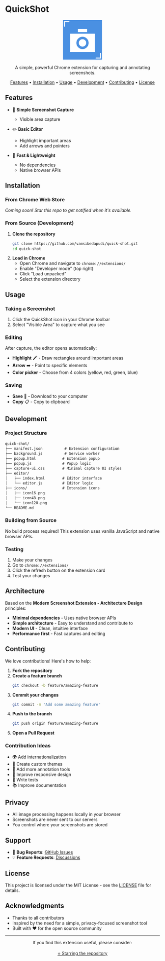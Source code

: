 # QuickShot

<p align="center">
  <img src="icons/icon128.png" alt="QuickShot Logo" width="128" height="128">
</p>

<p align="center">
  A simple, powerful Chrome extension for capturing and annotating screenshots.
</p>

<p align="center">
  <a href="#features">Features</a> •
  <a href="#installation">Installation</a> •
  <a href="#usage">Usage</a> •
  <a href="#development">Development</a> •
  <a href="#contributing">Contributing</a> •
  <a href="#license">License</a>
</p>

## Features

- 📸 **Simple Screenshot Capture**
  - Visible area capture

- ✏️ **Basic Editor**
  - Highlight important areas  
  - Add arrows and pointers


- 🚀 **Fast & Lightweight**
  - No dependencies
  - Native browser APIs

## Installation

### From Chrome Web Store
*Coming soon! Star this repo to get notified when it's available.*

### From Source (Development)

1. **Clone the repository**
   ```bash
   git clone https://github.com/vamsibedapudi/quick-shot.git
   cd quick-shot
   ```
2. **Load in Chrome**
   - Open Chrome and navigate to `chrome://extensions/`
   - Enable "Developer mode" (top right)
   - Click "Load unpacked"
   - Select the extension directory

## Usage

### Taking a Screenshot

1. Click the QuickShot icon in your Chrome toolbar
2. Select "Visible Area" to capture what you see

### Editing

After capture, the editor opens automatically:

- **Highlight** 🖍️ - Draw rectangles around important areas
- **Arrow** ➡️ - Point to specific elements
- **Color picker** - Choose from 4 colors (yellow, red, green, blue)

### Saving

- **Save** 💾 - Download to your computer
- **Copy** 📋 - Copy to clipboard


## Development

### Project Structure

```
quick-shot/
├── manifest.json          # Extension configuration
├── background.js          # Service worker
├── popup.html            # Extension popup
├── popup.js              # Popup logic
├── capture-ui.css        # Minimal capture UI styles
├── editor/
│   ├── index.html        # Editor interface
│   └── editor.js         # Editor logic
├── icons/                # Extension icons
│   ├── icon16.png
│   ├── icon48.png
│   └── icon128.png
└── README.md
```

### Building from Source

No build process required! This extension uses vanilla JavaScript and native browser APIs.

### Testing

1. Make your changes
2. Go to `chrome://extensions/`
3. Click the refresh button on the extension card
4. Test your changes

## Architecture

Based on the **Modern Screenshot Extension - Architecture Design** principles:

- **Minimal dependencies** - Uses native browser APIs
- **Simple architecture** - Easy to understand and contribute to
- **Modern UI** - Clean, intuitive interface
- **Performance first** - Fast captures and editing

## Contributing

We love contributions! Here's how to help:

1. **Fork the repository**
2. **Create a feature branch**
   ```bash
   git checkout -b feature/amazing-feature
   ```
3. **Commit your changes**
   ```bash
   git commit -m 'Add some amazing feature'
   ```
4. **Push to the branch**
   ```bash
   git push origin feature/amazing-feature
   ```
5. **Open a Pull Request**

### Contribution Ideas

- 🌍 Add internationalization
- 🎨 Create custom themes
- 🔧 Add more annotation tools
- 📱 Improve responsive design
- 🧪 Write tests
- 📚 Improve documentation

## Privacy

- All image processing happens locally in your browser
- Screenshots are never sent to our servers
- You control where your screenshots are stored

## Support

- 🐛 **Bug Reports**: [GitHub Issues](https://github.com/vamsibedapudi/quick-shot/issues)
- 💡 **Feature Requests**: [Discussions](https://github.com/vamsibedapudi/quick-shot/discussions)

## License

This project is licensed under the MIT License - see the [LICENSE](LICENSE) file for details.

## Acknowledgments

- Thanks to all contributors
- Inspired by the need for a simple, privacy-focused screenshot tool
- Built with ❤️ for the open source community

---

<p align="center">
  If you find this extension useful, please consider:
  <br><br>
  <a href="https://github.com/vamsibedapudi/quick-shot">⭐ Starring the repository</a>
  <br>
</p>

